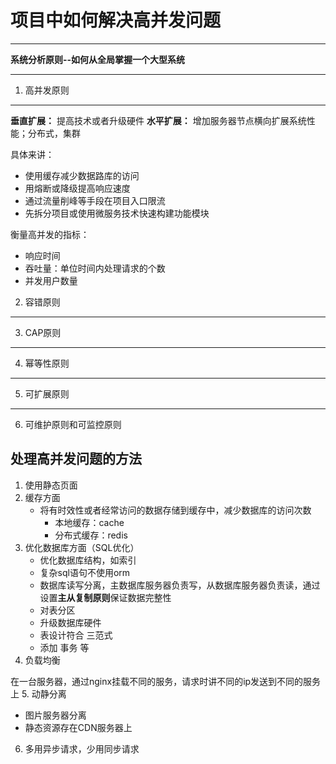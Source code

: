 # 项目中如何解决高并发问题
-- -
**系统分析原则--如何从全局掌握一个大型系统**
-- -
1. 高并发原则
-- -
**垂直扩展：** 提高技术或者升级硬件
**水平扩展：** 增加服务器节点横向扩展系统性能；分布式，集群

具体来讲：
* 使用缓存减少数据路库的访问
* 用熔断或降级提高响应速度
* 通过流量削峰等手段在项目入口限流
* 先拆分项目或使用微服务技术快速构建功能模块

衡量高并发的指标：
* 响应时间
* 吞吐量：单位时间内处理请求的个数
* 并发用户数量
2. 容错原则
-- -
3. CAP原则
-- -
4. 幂等性原则
-- -
5. 可扩展原则
-- -
6. 可维护原则和可监控原则

## 处理高并发问题的方法
1. 使用静态页面
2. 缓存方面
   * 将有时效性或者经常访问的数据存储到缓存中，减少数据库的访问次数
     * 本地缓存：cache
     * 分布式缓存：redis
3. 优化数据库方面（SQL优化）
   * 优化数据库结构，如索引 
   * 复杂sql语句不使用orm
   * 数据库读写分离，主数据库服务器负责写，从数据库服务器负责读，通过设置**主从复制原则**保证数据完整性
   * 对表分区
   * 升级数据库硬件
   * 表设计符合 三范式
   * 添加 事务 等
4. 负载均衡
    
在一台服务器，通过nginx挂载不同的服务，请求时讲不同的ip发送到不同的服务上
5. 动静分离
   * 图片服务器分离
   * 静态资源存在CDN服务器上 
6. 多用异步请求，少用同步请求